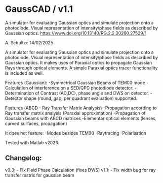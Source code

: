 # GaussCAD / v1.1
A simulator for evaluating Gaussian optics and simulate projection onto a photodiode. Visual representation of intensity/phase fields as described by Gaussian optics.
https://www.doi.org/10.13140/RG.2.2.30260.27529/1

A. Schultze
14/02/2025

A simulator for evaluating Gaussian optics and simulate projection onto
a photodiode. Visual representation of intensity/phase 
fields as described by Gaussian optics.
It makes uses of Paraxial optics to propagate Gaussian Rays through optical elements. A simple Paraxial optics tracer functionality is included as well.

Features (Gaussian):
-Symmetrical Gaussian Beams of TEM00 mode
-Calculation of interference on a SED/QPD photodiode detector.
-Determination of Contrast (AC,DC), phase angle and DWS on detector.
-Detector shape (round, gap, per quadrant evaluation) supported.

Features (ABCD - Ray Transfer Matrix Analysis)
-Propagation according to Ray transfer matrix analysis (Paraxial approximation)
-Propagation of Gaussian beams with ABCD matrices
-Elementar optical elements (lenses, curved surfaces, propagation)

It does not feature:
-Modes besides TEM00
-Raytracing
-Polarisation

Tested with Matlab v2023.

Changelog:
----------
v0.3: - Fix Field Phase Calculation (fixes DWS)
v1.1: - Fix width bug for ray transfer matrix for gaussian beam

